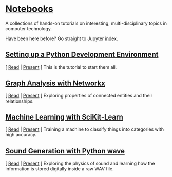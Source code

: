 # [Notebooks](http://boshmaf.github.io/notebooks)
A collections of hands-on tutorials on interesting, multi-disciplinary topics in computer technology.

Have been here before? Go straight to Jupyter [index](http://nbviewer.jupyter.org/github/boshmaf/notebooks/tree/master).

## [Setting up a Python Development Environment](https://github.com/boshmaf/notebooks/tree/master/dev-setup)

[ [Read](http://nbviewer.ipython.org/github/boshmaf/notebooks/blob/master/dev-setup/notebook.ipynb) |  [Present](http://nbviewer.jupyter.org/format/slides/github/boshmaf/notebooks/blob/master/dev-setup/notebook.ipynb) ]
This is the tutorial to start them all.

## [Graph Analysis with Networkx](https://github.com/boshmaf/notebooks/tree/master/graph-analysis)

[ [Read](http://nbviewer.ipython.org/github/boshmaf/notebooks/blob/master/graph-analysis/notebook.ipynb) |  [Present](http://nbviewer.jupyter.org/format/slides/github/boshmaf/notebooks/blob/master/graph-analysis/notebook.ipynb) ]
Exploring properties of connected entities and their relationships.

## [Machine Learning with SciKit-Learn](https://github.com/boshmaf/notebooks/tree/master/machine-learning)

[ [Read](http://nbviewer.ipython.org/github/boshmaf/notebooks/blob/master/machine-learning/notebook.ipynb) |  [Present](http://nbviewer.jupyter.org/format/slides/github/boshmaf/notebooks/blob/master/machine-learning/notebook.ipynb) ]
Training a machine to classify things into categories with high accuracy.

## [Sound Generation with Python wave](https://github.com/boshmaf/notebooks/tree/master/audio-wave)

[ [Read](http://nbviewer.ipython.org/github/boshmaf/notebooks/blob/master/audio-wave/notebook.ipynb) | [Present](http://nbviewer.jupyter.org/format/slides/github/boshmaf/notebooks/blob/master/audio-wave/notebook.ipynb) ]
Exploring the physics of sound and learning how the information is stored digitally inside a raw WAV file.
